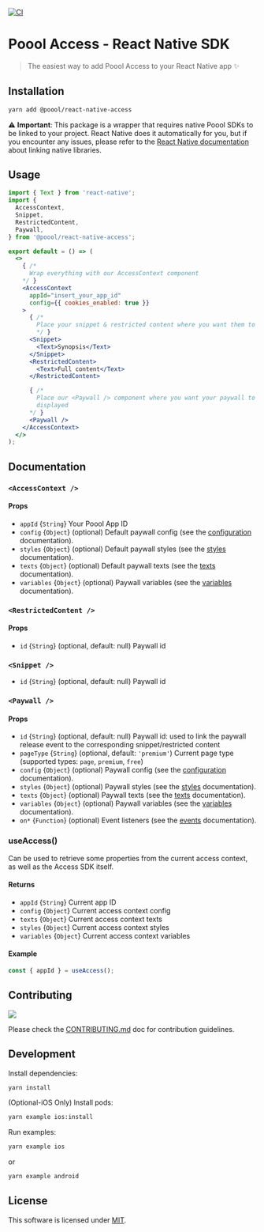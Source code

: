 [![CI](https://github.com/p3ol/react-native-access/actions/workflows/ci.yml/badge.svg?branch=master)](https://github.com/p3ol/react-native-access/actions/workflows/ci.yml)

# Poool Access - React Native SDK

> The easiest way to add Poool Access to your React Native app ✨

## Installation

```bash
yarn add @poool/react-native-access
```

⚠ **Important**: This package is a wrapper that requires native Poool SDKs to be linked to your project. React Native does it automatically for you, but if you encounter any issues, please refer to the [React Native documentation](https://reactnative.dev/docs/linking-libraries-ios) about linking native libraries.

## Usage

```jsx
import { Text } from 'react-native';
import {
  AccessContext,
  Snippet,
  RestrictedContent,
  Paywall,
} from '@poool/react-native-access';

export default = () => (
  <>
    { /*
      Wrap everything with our AccessContext component
    */ }
    <AccessContext
      appId="insert_your_app_id"
      config={{ cookies_enabled: true }}
    >
      { /*
        Place your snippet & restricted content where you want them to be
        */ }
      <Snippet>
        <Text>Synopsis</Text>
      </Snippet>
      <RestrictedContent>
        <Text>Full content</Text>
      </RestrictedContent>

      { /*
        Place our <Paywall /> component where you want your paywall to be
        displayed
      */ }
      <Paywall />
    </AccessContext>
  </>
);
```

## Documentation

### `<AccessContext />`

#### Props

- `appId` {`String`} Your Poool App ID
- `config` {`Object`} (optional) Default paywall config (see the [configuration](https://poool.dev/docs/react-native/access/configuration) documentation).
- `styles` {`Object`} (optional) Default paywall styles (see the [styles](https://poool.dev//docs/react-native/access/appearances) documentation).
- `texts` {`Object`} (optional) Default paywall texts (see the [texts](https://poool.dev/docs/react-native/access/texts) documentation).
- `variables` {`Object`} (optional) Paywall variables (see the [variables](https://poool.dev/docs/react-native/access/variables) documentation).

### `<RestrictedContent />`

#### Props

- `id` {`String`} (optional, default: null) Paywall id

### `<Snippet />`

- `id` {`String`} (optional, default: null) Paywall id

### `<Paywall />`

#### Props

- `id` {`String`} (optional, default: null) Paywall id: used to link the paywall release event to the corresponding snippet/restricted content
- `pageType` {`String`} (optional, default: `'premium'`) Current page type (supported types: `page`, `premium`, `free`)
- `config` {`Object`} (optional) Paywall config (see the [configuration](https://poool.dev/docs/javascript/access/configuration) documentation).
- `styles` {`Object`} (optional) Paywall styles (see the [styles](https://poool.dev//docs/javascript/access/appearances) documentation).
- `texts` {`Object`} (optional) Paywall texts (see the [texts](https://poool.dev/docs/javascript/access/texts) documentation).
- `variables` {`Object`} (optional) Paywall variables (see the [variables](https://poool.dev/docs/javascript/access/variables) documentation).
- `on*` {`Function`} (optional) Event listeners (see the [events](https://poool.dev/docs/react-native/access/events) documentation).

### useAccess()

Can be used to retrieve some properties from the current access context, as well as the Access SDK itself.

#### Returns

- `appId` {`String`} Current app ID
- `config` {`Object`} Current access context config
- `texts` {`Object`} Current access context texts
- `styles` {`Object`} Current access context styles
- `variables` {`Object`} Current access context variables

#### Example

```js
const { appId } = useAccess();
```

## Contributing

[![](https://contrib.rocks/image?repo=p3ol/react-native-access)](https://github.com/p3ol/react-native-access/graphs/contributors)

Please check the [CONTRIBUTING.md](https://github.com/p3ol/react-native-access/blob/master/CONTRIBUTING.md) doc for contribution guidelines.


## Development

Install dependencies:

```bash
yarn install
```

(Optional-iOS Only) Install pods:

```bash
yarn example ios:install
```

Run examples:

```bash
yarn example ios
```

or

```bash
yarn example android
```

## License

This software is licensed under [MIT](https://github.com/p3ol/react-native-access/blob/master/LICENSE).
